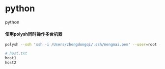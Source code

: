 # python
python

#### 使用polysh同时操作多台机器

```bash
polysh --ssh 'ssh -i /Users/zhengdongqi/.ssh/mengmai.pem' --user=root --hosts-file=host.txt
```

```bash
# host.txt
host1
host2
```

